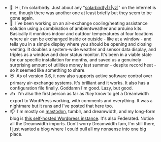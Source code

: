 - 👋 &nbsp;Hi, I’m solarbirdy. Just about any "<a href="https://solarbird.net/blog">solarbird[y|z|yz]</a>" on the internet is me, though there was another one at least briefly but they seem to be gone again.
- 🌱 &nbsp;I’ve been working on an air-exchange cooling/heating assistance solution using a combination of ambientweather and arduino kits. Basically it monitors indoor and outdoor temperatures at four locations where air can be exchanged inside or outside - like at a window - and tells you in a simple display where you should be opening and closing venting. It doubles a system-wide weather and sensor data display, and triples as a window and door status monitor. It's been in a viable state for our specific installation for months, and saved us a genuinely surprising amount of utilities money last summer - despite record heat - so it seemed like something to share.
- 🏵 &nbsp;As of version 0.6, it now also supports active software control over primary air-exchange systems. It's brilliant and it works. It also has a configuration file finally. Goddamn I'm good. Lazy, but good.
- ✍️ &nbsp;I'm also the first person as far as <em>they</em> know to get a Dreamwidth export to WordPress working, with comments and everything. It was a nightmare but it runs and I've posted that here too.
- 📫 &nbsp;I'm mostly on <a rel="me" href="https://mastodon.murkworks.net/@moira">mastodon</a>, tumblr, and dreamwidth, and my long-form blog is <a href="https://solarbird.net/blog">this self-hosted Wordpress instance</a>. It's also Federated. Notice all the Dreamwidth imports. Don't worry Dreamwidth fam, I'm still there, I just wanted a blog where I could pull all my nonsense into one big place.

<!---
solarbirdy/solarbirdy is a ✨ special ✨ repository because its `README.md` (this file) appears on your GitHub profile.
You can click the Preview link to take a look at your changes.
--->
